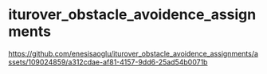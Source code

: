 # iturover_obstacle_avoidence_assignments





https://github.com/enesisaoglu/iturover_obstacle_avoidence_assignments/assets/109024859/a312cdae-af81-4157-9dd6-25ad54b0071b

